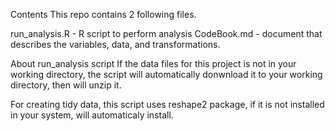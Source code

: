 Contents
This repo contains 2 following files.

run_analysis.R - R script to perform analysis
CodeBook.md - document that describes the variables, data, and transformations.

About run_analysis script
If the data files for this project is not in your working directory, the script will automatically donwnload it to your working directory, then will unzip it.

For creating tidy data, this script uses reshape2 package, if it is not installed in your system, will automaticaly install.
